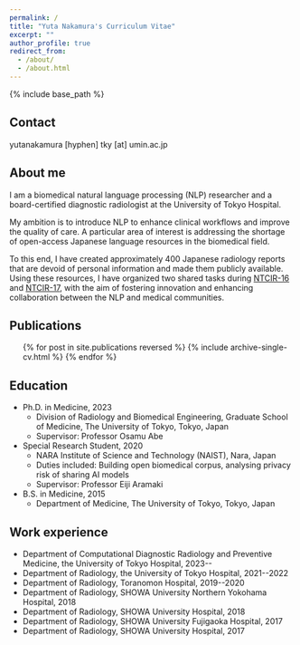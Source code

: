 ```yaml
---
permalink: /
title: "Yuta Nakamura's Curriculum Vitae"
excerpt: ""
author_profile: true
redirect_from: 
  - /about/
  - /about.html
---
```


{% include base_path %}

## Contact

yutanakamura [hyphen] tky [at] umin.ac.jp

## About me
I am a biomedical natural language processing (NLP) researcher and a board-certified diagnostic radiologist at the University of Tokyo Hospital.

My ambition is to introduce NLP to enhance clinical workflows and improve the quality of care. A particular area of interest is addressing the shortage of open-access Japanese language resources in the biomedical field.

To this end, I have created approximately 400 Japanese radiology reports that are devoid of personal information and made them publicly available. Using these resources, I have organized two shared tasks during <a href="https://sociocom.naist.jp/real-mednlp/" target="_blank">NTCIR-16</a> and <a href="https://sociocom.naist.jp/mednlp-sc/" target="_blank">NTCIR-17</a>, with the aim of fostering innovation and enhancing collaboration between the NLP and medical communities.

## Publications
  <ul>{% for post in site.publications reversed %}
    {% include archive-single-cv.html %}
  {% endfor %}</ul>
  
## Education
* Ph.D. in Medicine, 2023
  * Division of Radiology and Biomedical Engineering, Graduate School of Medicine, The University of Tokyo, Tokyo, Japan
  * Supervisor: Professor Osamu Abe
* Special Research Student, 2020
  * NARA Institute of Science and Technology (NAIST), Nara, Japan
  * Duties included: Building open biomedical corpus, analysing privacy risk of sharing AI models
  * Supervisor: Professor Eiji Aramaki
* B.S. in Medicine, 2015
  * Department of Medicine, The University of Tokyo, Tokyo, Japan

## Work experience
* Department of Computational Diagnostic Radiology and Preventive Medicine, the University of Tokyo Hospital, 2023--
* Department of Radiology, the University of Tokyo Hospital, 2021--2022
* Department of Radiology, Toranomon Hospital, 2019--2020
* Department of Radiology, SHOWA University Northern Yokohama Hospital, 2018
* Department of Radiology, SHOWA University Hospital, 2018
* Department of Radiology, SHOWA University Fujigaoka Hospital, 2017
* Department of Radiology, SHOWA University Hospital, 2017
